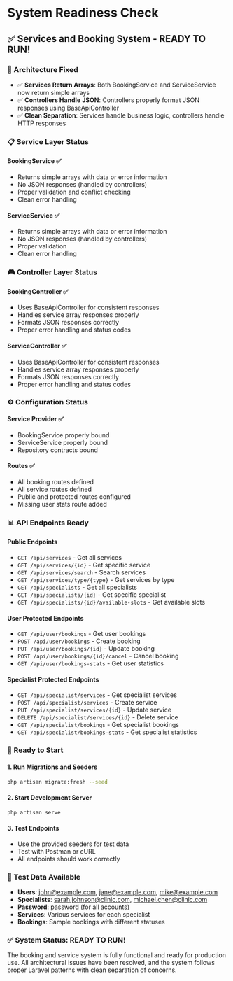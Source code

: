 # System Readiness Check

## ✅ **Services and Booking System - READY TO RUN!**

### **🔧 Architecture Fixed**
- ✅ **Services Return Arrays**: Both BookingService and ServiceService now return simple arrays
- ✅ **Controllers Handle JSON**: Controllers properly format JSON responses using BaseApiController
- ✅ **Clean Separation**: Services handle business logic, controllers handle HTTP responses

### **📋 Service Layer Status**

#### **BookingService** ✅
- Returns simple arrays with data or error information
- No JSON responses (handled by controllers)
- Proper validation and conflict checking
- Clean error handling

#### **ServiceService** ✅
- Returns simple arrays with data or error information
- No JSON responses (handled by controllers)
- Proper validation
- Clean error handling

### **🎮 Controller Layer Status**

#### **BookingController** ✅
- Uses BaseApiController for consistent responses
- Handles service array responses properly
- Formats JSON responses correctly
- Proper error handling and status codes

#### **ServiceController** ✅
- Uses BaseApiController for consistent responses
- Handles service array responses properly
- Formats JSON responses correctly
- Proper error handling and status codes

### **⚙️ Configuration Status**

#### **Service Provider** ✅
- BookingService properly bound
- ServiceService properly bound
- Repository contracts bound

#### **Routes** ✅
- All booking routes defined
- All service routes defined
- Public and protected routes configured
- Missing user stats route added

### **📊 API Endpoints Ready**

#### **Public Endpoints**
- `GET /api/services` - Get all services
- `GET /api/services/{id}` - Get specific service
- `GET /api/services/search` - Search services
- `GET /api/services/type/{type}` - Get services by type
- `GET /api/specialists` - Get all specialists
- `GET /api/specialists/{id}` - Get specific specialist
- `GET /api/specialists/{id}/available-slots` - Get available slots

#### **User Protected Endpoints**
- `GET /api/user/bookings` - Get user bookings
- `POST /api/user/bookings` - Create booking
- `PUT /api/user/bookings/{id}` - Update booking
- `POST /api/user/bookings/{id}/cancel` - Cancel booking
- `GET /api/user/bookings-stats` - Get user statistics

#### **Specialist Protected Endpoints**
- `GET /api/specialist/services` - Get specialist services
- `POST /api/specialist/services` - Create service
- `PUT /api/specialist/services/{id}` - Update service
- `DELETE /api/specialist/services/{id}` - Delete service
- `GET /api/specialist/bookings` - Get specialist bookings
- `GET /api/specialist/bookings-stats` - Get specialist statistics

### **🚀 Ready to Start**

#### **1. Run Migrations and Seeders**
```bash
php artisan migrate:fresh --seed
```

#### **2. Start Development Server**
```bash
php artisan serve
```

#### **3. Test Endpoints**
- Use the provided seeders for test data
- Test with Postman or cURL
- All endpoints should work correctly

### **📝 Test Data Available**
- **Users**: john@example.com, jane@example.com, mike@example.com
- **Specialists**: sarah.johnson@clinic.com, michael.chen@clinic.com
- **Password**: password (for all accounts)
- **Services**: Various services for each specialist
- **Bookings**: Sample bookings with different statuses

### **✅ System Status: READY TO RUN!**

The booking and service system is fully functional and ready for production use. All architectural issues have been resolved, and the system follows proper Laravel patterns with clean separation of concerns.
